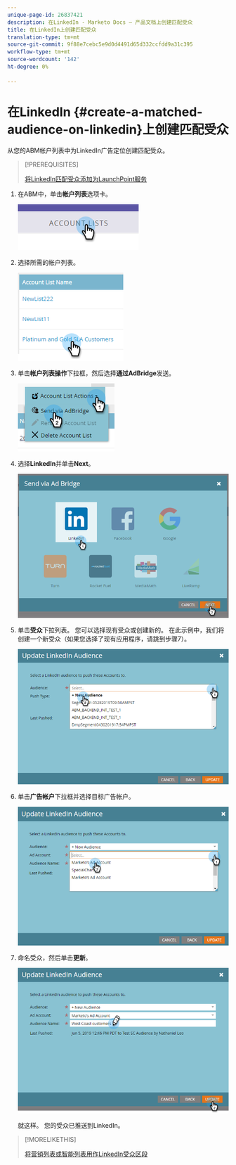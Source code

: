```yaml
---
unique-page-id: 26837421
description: 在LinkedIn - Marketo Docs — 产品文档上创建匹配受众
title: 在LinkedIn上创建匹配受众
translation-type: tm+mt
source-git-commit: 9f88e7cebc5e9d0d4491d65d332ccfdd9a31c395
workflow-type: tm+mt
source-wordcount: '142'
ht-degree: 0%

---
```



# 在LinkedIn {#create-a-matched-audience-on-linkedin}上创建匹配受众

从您的ABM帐户列表中为LinkedIn广告定位创建匹配受众。

>[!PREREQUISITES]
>
>[将LinkedIn匹配受众添加为LaunchPoint服务](/help/marketo/product-docs/demand-generation/ad-network-integrations/add-linkedin-matched-audiences-as-a-launchpoint-service.md)

1. 在ABM中，单击&#x200B;**帐户列表**&#x200B;选项卡。

   ![](assets/one-1.png)

1. 选择所需的帐户列表。

   ![](assets/two.png)

1. 单击&#x200B;**帐户列表操作**&#x200B;下拉框，然后选择&#x200B;**通过AdBridge**&#x200B;发送。

   ![](assets/three-1.png)

1. 选择&#x200B;**LinkedIn**&#x200B;并单击&#x200B;**Next**。

   ![](assets/four-1.png)

1. 单击&#x200B;**受众**&#x200B;下拉列表。 您可以选择现有受众或创建新的。 在此示例中，我们将创建一个新受众（如果您选择了现有应用程序，请跳到步骤7）。

   ![](assets/five-1.png)

1. 单击&#x200B;**广告帐户**&#x200B;下拉框并选择目标广告帐户。

   ![](assets/six-1.png)

1. 命名受众，然后单击&#x200B;**更新**。

   ![](assets/seven.png)

   就这样。 您的受众已推送到LinkedIn。

>[!MORELIKETHIS]
>
>[将营销列表或智能列表用作LinkedIn受众区段](/help/marketo/product-docs/demand-generation/social/social-functions/use-a-marketo-list-or-smart-list-as-a-linkedin-audience-segment.md)
